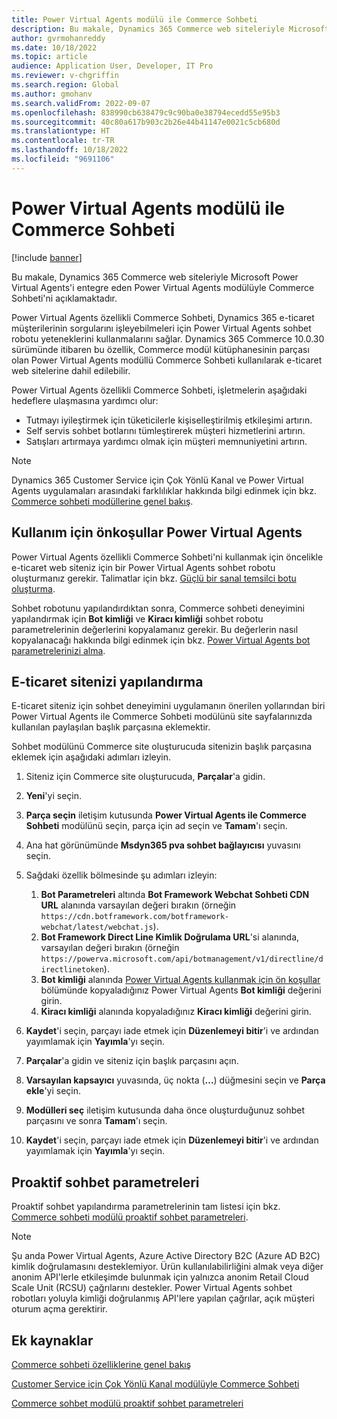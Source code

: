 ```yaml
---
title: Power Virtual Agents modülü ile Commerce Sohbeti
description: Bu makale, Dynamics 365 Commerce web siteleriyle Microsoft Power Virtual Agents'i entegre eden Power Virtual Agents modülüyle Commerce Sohbeti'ni açıklamaktadır.
author: gvrmohanreddy
ms.date: 10/18/2022
ms.topic: article
audience: Application User, Developer, IT Pro
ms.reviewer: v-chgriffin
ms.search.region: Global
ms.author: gmohanv
ms.search.validFrom: 2022-09-07
ms.openlocfilehash: 838990cb638479c9c90ba0e38794ecedd55e95b3
ms.sourcegitcommit: 40c80a617b903c2b26e44b41147e0021c5cb680d
ms.translationtype: HT
ms.contentlocale: tr-TR
ms.lasthandoff: 10/18/2022
ms.locfileid: "9691106"
---
```

# <a name="commerce-chat-with-power-virtual-agents-module"></a>Power Virtual Agents modülü ile Commerce Sohbeti

[!include [banner](includes/banner.md)]

Bu makale, Dynamics 365 Commerce web siteleriyle Microsoft Power Virtual Agents'i entegre eden Power Virtual Agents modülüyle Commerce Sohbeti'ni açıklamaktadır.

Power Virtual Agents özellikli Commerce Sohbeti, Dynamics 365 e-ticaret müşterilerinin sorgularını işleyebilmeleri için Power Virtual Agents sohbet robotu yeteneklerini kullanmalarını sağlar. Dynamics 365 Commerce 10.0.30 sürümünde itibaren bu özellik, Commerce modül kütüphanesinin parçası olan Power Virtual Agents modüllü Commerce Sohbeti kullanılarak e-ticaret web sitelerine dahil edilebilir.

Power Virtual Agents özellikli Commerce Sohbeti, işletmelerin aşağıdaki hedeflere ulaşmasına yardımcı olur:

- Tutmayı iyileştirmek için tüketicilerle kişiselleştirilmiş etkileşimi artırın.
- Self servis sohbet botlarını tümleştirerek müşteri hizmetlerini artırın.
- Satışları artırmaya yardımcı olmak için müşteri memnuniyetini artırın.

> [!NOTE]
> Dynamics 365 Customer Service için Çok Yönlü Kanal ve Power Virtual Agents uygulamaları arasındaki farklılıklar hakkında bilgi edinmek için bkz. [Commerce sohbeti modüllerine genel bakış](/commerce-chat-modules-overview.md).

## <a name="prerequisites-for-using-power-virtual-agents"></a><a id="prereq"></a>Kullanım için önkoşullar Power Virtual Agents

Power Virtual Agents özellikli Commerce Sohbeti'ni kullanmak için öncelikle e-ticaret web siteniz için bir Power Virtual Agents sohbet robotu oluşturmanız gerekir. Talimatlar için bkz. [Güçlü bir sanal temsilci botu oluşturma](/power-virtual-agents/authoring-first-bot).

Sohbet robotunu yapılandırdıktan sonra, Commerce sohbeti deneyimini yapılandırmak için **Bot kimliği** ve **Kiracı kimliği** sohbet robotu parametrelerinin değerlerini kopyalamanız gerekir. Bu değerlerin nasıl kopyalanacağı hakkında bilgi edinmek için bkz. [Power Virtual Agents bot parametrelerinizi alma](/power-virtual-agents/publication-connect-bot-to-custom-application#retrieve-your-power-virtual-agents-bot-parameters).

## <a name="configure-your-e-commerce-site"></a>E-ticaret sitenizi yapılandırma 

E-ticaret siteniz için sohbet deneyimini uygulamanın önerilen yollarından biri Power Virtual Agents ile Commerce Sohbeti modülünü site sayfalarınızda kullanılan paylaşılan başlık parçasına eklemektir.

Sohbet modülünü Commerce site oluşturucuda sitenizin başlık parçasına eklemek için aşağıdaki adımları izleyin.

1. Siteniz için Commerce site oluşturucuda, **Parçalar**'a gidin.
1. **Yeni**'yi seçin.
1. **Parça seçin** iletişim kutusunda **Power Virtual Agents ile Commerce Sohbeti** modülünü seçin, parça için ad seçin ve **Tamam**'ı seçin.
1. Ana hat görünümünde **Msdyn365 pva sohbet bağlayıcısı** yuvasını seçin.
1. Sağdaki özellik bölmesinde şu adımları izleyin:

    1. **Bot Parametreleri** altında **Bot Framework Webchat Sohbeti CDN URL** alanında varsayılan değeri bırakın (örneğin `https://cdn.botframework.com/botframework-webchat/latest/webchat.js`).
    1. **Bot Framework Direct Line Kimlik Doğrulama URL**'si alanında, varsayılan değeri bırakın (örneğin `https://powerva.microsoft.com/api/botmanagement/v1/directline/directlinetoken`).
    1. **Bot kimliği** alanında [Power Virtual Agents kullanmak için ön koşullar](#prereq) bölümünde kopyaladığınız Power Virtual Agents **Bot kimliği** değerini girin.
    1. **Kiracı kimliği** alanında kopyaladığınız **Kiracı kimliği** değerini girin.

1. **Kaydet**'i seçin, parçayı iade etmek için **Düzenlemeyi bitir**'i ve ardından yayımlamak için **Yayımla**'yı seçin.
1. **Parçalar**'a gidin ve siteniz için başlık parçasını açın.
1. **Varsayılan kapsayıcı** yuvasında, üç nokta (**...**) düğmesini seçin ve **Parça ekle**'yi seçin.
1. **Modülleri seç** iletişim kutusunda daha önce oluşturduğunuz sohbet parçasını ve sonra **Tamam**'ı seçin.
1. **Kaydet**'i seçin, parçayı iade etmek için **Düzenlemeyi bitir**'i ve ardından yayımlamak için **Yayımla**'yı seçin.

## <a name="proactive-chat-parameters"></a>Proaktif sohbet parametreleri

Proaktif sohbet yapılandırma parametrelerinin tam listesi için bkz. [Commerce sohbeti modülü proaktif sohbet parametreleri](chat-proactive-chat-parameters.md).

> [!NOTE]
> Şu anda Power Virtual Agents, Azure Active Directory B2C (Azure AD B2C) kimlik doğrulamasını desteklemiyor. Ürün kullanılabilirliğini almak veya diğer anonim API'lerle etkileşimde bulunmak için yalnızca anonim Retail Cloud Scale Unit (RCSU) çağrılarını destekler. Power Virtual Agents sohbet robotları yoluyla kimliği doğrulanmış API'lere yapılan çağrılar, açık müşteri oturum açma gerektirir.

## <a name="additional-resources"></a>Ek kaynaklar

[Commerce sohbeti özelliklerine genel bakış](commerce-chat-overview.md)

[Customer Service için Çok Yönlü Kanal modülüyle Commerce Sohbeti](commerce-chat-module.md)

[Commerce sohbet modülü proaktif sohbet parametreleri](chat-proactive-chat-parameters.md)
